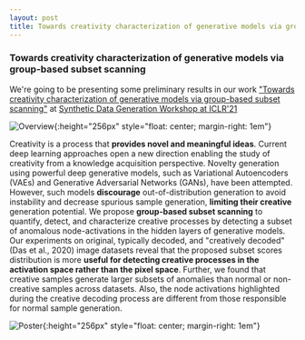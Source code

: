 ```yaml
---
layout: post
title: Towards creativity characterization of generative models via group-based subset scanning
---
```


### Towards creativity characterization of generative models via group-based subset scanning

We're going to be presenting some preliminary results in our work ["Towards creativity characterization of generative models via group-based subset scanning"](https://arxiv.org/pdf/2104.00479.pdf) at [Synthetic Data Generation Workshop at ICLR'21](https://sdg-quality-privacy-bias.github.io/papers/)

![Overview](https://github.com/celiacintas/celiacintas.github.io/blob/main/public/post/overview.png){:height="256px" style="float: center; margin-right: 1em"}

Creativity is a process that  **provides novel and meaningful ideas**. Current deep learning approaches open a new direction enabling the study of creativity from a knowledge acquisition perspective. Novelty generation using powerful deep generative models, such as Variational Autoencoders (VAEs) and Generative Adversarial Networks (GANs), have been attempted. 
However, such models **discourage** out-of-distribution generation to avoid instability and decrease spurious sample generation, **limiting their creative** generation potential. We propose **group-based subset scanning** to quantify, detect, and characterize creative processes by detecting a subset of anomalous node-activations in the hidden layers of generative models. Our experiments on original, typically decoded, and "creatively decoded" (Das et al., 2020) image datasets reveal that the proposed subset scores distribution is more **useful for detecting creative processes in the activation space rather than the pixel space**. Further, we found that creative samples generate larger subsets of anomalies than normal or non-creative samples across datasets. Also, the node activations highlighted during the creative decoding process
are different from those responsible for normal sample generation.

![Poster](https://github.com/celiacintas/celiacintas.github.io/blob/main/public/post/output.gif){:height="256px" style="float: center; margin-right: 1em"}

